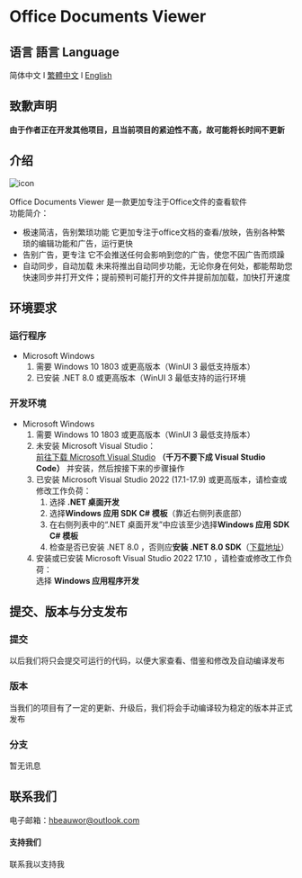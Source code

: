 # Office Documents Viewer
## 语言 語言 Language
简体中文  l
[繁體中文](/.github/res/MarkDown/ZH-TR.md)   l
[English](/.github/res/MarkDown/EN-EN.md)
## 致歉声明
**由于作者正在开发其他项目，且当前项目的紧迫性不高，故可能将长时间不更新**
## 介绍
![icon](/.github/res/ass/iconw.svg)    

Office Documents Viewer 是一款更加专注于Office文件的查看软件    
功能简介：
- 极速简洁，告别繁琐功能
    它更加专注于office文档的查看/放映，告别各种繁琐的编辑功能和广告，运行更快
- 告别广告，更专注
    它不会推送任何会影响到您的广告，使您不因广告而烦躁
- 自动同步，自动加载
    未来将推出自动同步功能，无论你身在何处，都能帮助您快速同步并打开文件；提前预判可能打开的文件并提前加加载，加快打开速度
## 环境要求
### 运行程序
- Microsoft Windows
    1. 需要 Windows 10 1803 或更高版本（WinUI 3 最低支持版本）
    2. 已安装 .NET 8.0 或更高版本（WinUI 3 最低支持的运行环境
### 开发环境
- Microsoft Windows
    1. 需要 Windows 10 1803 或更高版本（WinUI 3 最低支持版本）
    2. 未安装 Microsoft Visual Studio：    
[前往下载 Microsoft Visual Studio](https://visualstudio.microsoft.com/zh-hans/) **（千万不要下成 Visual Studio Code）**  并安装，然后按接下来的步骤操作
    3. 已安装 Microsoft Visual Studio 2022 (17.1-17.9) 或更高版本，请检查或修改工作负荷：
        1. 选择 **.NET 桌面开发**
        2. 选择**Windows 应用 SDK C# 模板**（靠近右侧列表底部）
        3. 在右侧列表中的“.NET 桌面开发”中应该至少选择**Windows 应用 SDK C# 模板**
        4. 检查是否已安装 .NET 8.0 ，否则应**安装 .NET 8.0 SDK**（[下载地址](https://dotnet.microsoft.com/zh-cn/download/dotnet/8.0)）
    4. 安装或已安装 Microsoft Visual Studio 2022 17.10 ，请检查或修改工作负荷：    
        选择 **Windows 应用程序开发**
## 提交、版本与分支发布
### 提交
以后我们将只会提交可运行的代码，以便大家查看、借鉴和修改及自动编译发布
### 版本
当我们的项目有了一定的更新、升级后，我们将会手动编译较为稳定的版本并正式发布
### 分支
暂无讯息
## 联系我们
电子邮箱：hbeauwor@outlook.com
#### 支持我们
联系我以支持我
